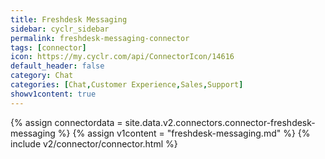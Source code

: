 ```yaml
---
title: Freshdesk Messaging
sidebar: cyclr_sidebar
permalink: freshdesk-messaging-connector
tags: [connector]
icon: https://my.cyclr.com/api/ConnectorIcon/14616
default_header: false
category: Chat
categories: [Chat,Customer Experience,Sales,Support]
showv1content: true
---
```

{% assign connectordata = site.data.v2.connectors.connector-freshdesk-messaging %}
{% assign v1content = "freshdesk-messaging.md" %}
{% include v2/connector/connector.html %}	